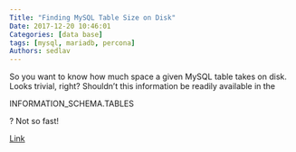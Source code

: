 ```yaml
---
Title: "Finding MySQL Table Size on Disk"
Date: 2017-12-20 10:46:01
Categories: [data base]
tags: [mysql, mariadb, percona]
Authors: sedlav
---
```


So you want to know how much space a given MySQL table takes on disk. Looks trivial, right? Shouldn’t this information be readily available in the

INFORMATION_SCHEMA.TABLES

? Not so fast!

[Link](https://www.percona.com/blog/2016/01/26/finding_mysql_table_size_on_disk/)
